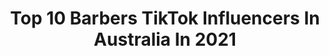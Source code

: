 ---
title: Top 10 Barbers TikTok Influencers In Australia In 2021
description: >-
  Find top barbers TikTok influencers in Australia in 2021. Most popular hashtags: #barber #fyp #foryoupage #foryou.
platform: TikTok
hits: 17
text_top: Analyze the top-rated TikTok profiles on inBeat.
text_bottom: Our platform holds 17 TikTok influencers like this in Australia for you to connect with.
profiles:
  - username: "jyotibajaj1"
    fullname: >-
      Jyoti Bajaj
    bio: >-
      Model and lady barber Insta-jyoti.barber PB08🇮🇳 Adelaide, Australia🇦🇺
    location: "Australia"
    followers: 271000
    engagement: 428
    commentsToLikes: 0.038923
    id: ck81t0dluuham0j78phc6rxfr
    verified: false
    hashtags: "#tiktokpakistan, #pakistan, #timechakda, #adelaide"
  - username: "top.kuts"
    fullname: >-
      top.kuts
    bio: >-
      barber shop located Hassall grove ,Bidwill squares and st johns park 👻top.kuts
    location: "Australia"
    followers: 228500
    engagement: 522
    commentsToLikes: 0.015958
    id: ckdcjvqoqlvey0j23ojid3997
    verified: false
    hashtags: "#music, #jokes, #people, #boys"
  - username: "garvei"
    fullname: >-
      Gar  Vei
    bio: >-
      Barber hairdresser artwork artist Perth
    location: "Australia"
    followers: 237528
    engagement: 290
    commentsToLikes: 0.005710
    id: ck9a9trz2hpp10j78nfqwdfmk
    verified: false
    hashtags: "#earthhour, #thedrop, #progamer, #happyeaster"
  - username: "williambabylon"
    fullname: >-
      William Mikha
    bio: >-
      Barber💈Sydney Top kuts bidwill square Hassall grove St. John’s Park
    location: "Australia"
    followers: 77000
    engagement: 355
    commentsToLikes: 0.014872
    id: ckdcal8xfit0o0j23mtwwnws9
    verified: false
    hashtags: "#mcspicymoves, #interiordesign, #sydney, #hair"
  - username: "fadi.bato"
    fullname: >-
      Fadibato
    bio: >-
      Instagram: @fadibato 📍 Melbourne 🇦🇺
    location: "Australia"
    followers: 23000
    engagement: 315
    commentsToLikes: 0.010386
    id: ckav66gp7cuoj0j23owmb2rk8
    verified: false
    hashtags: "#barber, #barbershop, #foryou, #hairtutorial"
  - username: "marcusmoxie"
    fullname: >-
      Marcus Mx
    bio: >-
      Aussie YouTuber 🇦🇺 Join the Moxie Mafia on Insta! 🔥 ⬇️ NEWEST YouTube vid ⬇️
    location: "Australia"
    followers: 34000
    engagement: 1494
    commentsToLikes: 0.009664
    id: ckb9ie80s8pv00j2315xf09ic
    verified: false
    hashtags: "#publichallenge, #southaustralia, #nelk, #sendit"
  - username: "macpiper1"
    fullname: >-
      Macpiper
    bio: >-
      
    location: "Australia"
    followers: 91000
    engagement: 1268
    commentsToLikes: 0.012127
    id: ck9kcv5odr91p0j78mjbgt5ir
    verified: false
    hashtags: "#shovelknight, #oc, #aussietok, #duet"
  - username: "itsyaboyjayyh"
    fullname: >-
      JadenHarris
    bio: >-
      18. Insta: @its_jayyh 🙌🏽 🇳🇿🇨🇰
    location: "Australia"
    followers: 5602
    engagement: 1871
    commentsToLikes: 0.022413
    id: ckae1n2stpnov0i78oodaaus3
    verified: false
    hashtags: "#fyp, #laugh, #jay, #foryou"
  - username: "leightonelchapo"
    fullname: >-
      Leightonelchapo
    bio: >-
      😈🖕 Melbourne | Maori 🇳🇿
    location: "Australia"
    followers: 43800
    engagement: 1051
    commentsToLikes: 0.041383
    id: ckavb842qiul50j23v4e89kh3
    verified: false
    hashtags: "#starwars, #foryoupage, #marvel, #duet"
  - username: "siennakeera"
    fullname: >-
      SiennaKeera
    bio: >-
      Sienna Keera & George Keywood 💖💍 PayPal: siennakeera@hotmail.com
    location: "Australia"
    followers: 4274
    engagement: 213
    commentsToLikes: 0.081415
    id: ckbfati3l2gpo0j23zl02ntzg
    verified: false
    hashtags: "#fyp, #adorable, #funnyvideos, #babiesoftiktok"
---